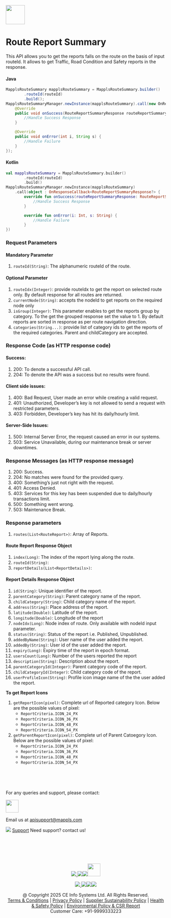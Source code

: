 [<img src="https://about.mappls.com/images/mappls-b-logo.svg" height="60"/> </p>](https://www.mapmyindia.com/api)
# Route Report Summary
This API allows you to get the reports falls on the route on the basis of input routeId.
It allows to get Traffic, Road Condition and Safety reports in the response.

#### Java
~~~java
MapplsRouteSummary mapplsRouteSummary = MapplsRouteSummary.builder()
        .routeId(routeId)
        .build();
MapplsRouteSummaryManager.newInstance(mapplsRouteSummary).call(new OnResponseCallback<RouteReportSummaryResponse>() {
    @Override
    public void onSuccess(RouteReportSummaryResponse routeReportSummaryResponse) {
        //Handle Success Response
    }

    @Override
    public void onError(int i, String s) {
        //Handle Failure
    }
});
~~~

#### Kotlin
~~~kotlin
val mapplsRouteSummary = MapplsRouteSummary.builder()
        .routeId(routeId)
        .build()
MapplsRouteSummaryManager.newInstance(mapplsRouteSummary)
    .call(object : OnResponseCallback<RouteReportSummaryResponse?> {
        override fun onSuccess(routeReportSummaryResponse: RouteReportSummaryResponse?) {
            //Handle Success Response
        }

        override fun onError(i: Int, s: String) {
            //Handle Failure
        }
})
~~~
### Request Parameters
#### Mandatory Parameter
1. `routeId(String)`: The alphanumeric routeId of the route.

#### Optional Parameter
1. `routeIdx(Integer)`: provide routeIdx to get the report on selected route only. By default response for all routes are returned.
2. `currentNode(String)`: accepts the nodeId to get reports on the required node only
3. `isGroup(Integer)`: This parameter enables to get the reports group by category. To the get the grouped response set the value to 1. By default reports are sorted in response as per route navigation direction.
4. `categories(String...)`: provide list of category ids to get the reports of the required categories. Parent and childCategory are accepted.

### Response Code (as HTTP response code)
#### Success:
1. 200: To denote a successful API call.
2. 204: To denote the API was a success but no results were found.
#### Client side issues:
1. 400: Bad Request, User made an error while creating a valid request.
2. 401: Unauthorized, Developer’s key is not allowed to send a request with restricted parameters.
3. 403: Forbidden, Developer’s key has hit its daily/hourly limit.
#### Server-Side Issues:
1. 500: Internal Server Error, the request caused an error in our systems.
2. 503: Service Unavailable, during our maintenance break or server downtimes.

###  Response Messages (as HTTP response message)
1. 200: Success.
2. 204: No matches were found for the provided query.
3. 400: Something’s just not right with the request.
4. 401: Access Denied.
5. 403: Services for this key has been suspended due to daily/hourly transactions limit.
6. 500: Something went wrong.
7. 503: Maintenance Break.


### Response parameters
1. `routes(List<RouteReport>)`: Array of Reports.

#### Route Report Response Object
1. `index(Long)`: The index of the report lying along the route.
2. `routeId(String)`: 
3. `reportDetails(List<ReportDetails>)`: 

#### Report Details Response Object
1. `id(String)`: Unique identifier of the report.
2. `parentCategory(String)`: Parent category name of the report.
3. `childCategory(String)`: Child category name of the report.
4. `address(String)`: Place address of the report.
5. `latitude(Double)`: Latitude of the report.
6. `longitude(Double)`: Longitude of the report
7. `nodeIdx(Long)`: Node index of route. Only available with nodeId input parameter.
8. `status(String)`: Status of the report i.e. Published, Unpublished.
9. `addedByName(String)`: User name of the user added the report.
10. `addedBy(String)`: User id of the user added the report.
11. `expiry(Long)`: Expiry time of the report in epoch format.
12. `usersCount(Long)`: Number of the users reported the report
13. `description(String)`: Description about the report.
14. `parentCategoryId(Integer)`: Parent category code of the report.
15. `childCategoryId(Integer)`: Child category code of the report.
16. `userProfileIcon(String)`: Profile icon image name of the the user added the report.

**To get Report Icons**
1. `getReportIcon(pixel)`: Complete url of Reported category Icon. Below are the possible values of pixel:
    - `ReportCriteria.ICON_24_PX`
    - `ReportCriteria.ICON_36_PX`
    - `ReportCriteria.ICON_48_PX`
    - `ReportCriteria.ICON_54_PX`
2. `getParentReportIcon(pixel)`: Complete url of Parent Catoegory Icon. Below are the possible values of pixel:
    - `ReportCriteria.ICON_24_PX`
    - `ReportCriteria.ICON_36_PX`
    - `ReportCriteria.ICON_48_PX`
    - `ReportCriteria.ICON_54_PX`

<br><br><br>

For any queries and support, please contact: 

[<img src="https://about.mappls.com/images/mappls-logo.svg" height="40"/> </p>](https://about.mappls.com/api/)
Email us at [apisupport@mappls.com](mailto:apisupport@mappls.com)


![](https://www.mapmyindia.com/api/img/icons/support.png)
[Support](https://about.mappls.com/contact/)
Need support? contact us!

<br></br>
<br></br>

[<p align="center"> <img src="https://www.mapmyindia.com/api/img/icons/stack-overflow.png"/> ](https://stackoverflow.com/questions/tagged/mappls-api)[![](https://www.mapmyindia.com/api/img/icons/blog.png)](https://about.mappls.com/blog/)[![](https://www.mapmyindia.com/api/img/icons/gethub.png)](https://github.com/Mappls-api)[<img src="https://mmi-api-team.s3.ap-south-1.amazonaws.com/API-Team/npm-logo.one-third%5B1%5D.png" height="40"/> </p>](https://www.npmjs.com/org/mapmyindia) 



[<p align="center"> <img src="https://www.mapmyindia.com/june-newsletter/icon4.png"/> ](https://www.facebook.com/Mapplsofficial)[![](https://www.mapmyindia.com/june-newsletter/icon2.png)](https://twitter.com/mappls)[![](https://www.mapmyindia.com/newsletter/2017/aug/llinkedin.png)](https://www.linkedin.com/company/mappls/)[![](https://www.mapmyindia.com/june-newsletter/icon3.png)](https://www.youtube.com/channel/UCAWvWsh-dZLLeUU7_J9HiOA)




<div align="center">@ Copyright 2025 CE Info Systems Ltd. All Rights Reserved.</div>

<div align="center"> <a href="https://about.mappls.com/api/terms-&-conditions">Terms & Conditions</a> | <a href="https://about.mappls.com/about/privacy-policy">Privacy Policy</a> | <a href="https://about.mappls.com/pdf/mapmyIndia-sustainability-policy-healt-labour-rules-supplir-sustainability.pdf">Supplier Sustainability Policy</a> | <a href="https://about.mappls.com/pdf/Health-Safety-Management.pdf">Health & Safety Policy</a> | <a href="https://about.mappls.com/pdf/Environment-Sustainability-Policy-CSR-Report.pdf">Environmental Policy & CSR Report</a>

<div align="center">Customer Care: +91-9999333223</div>
